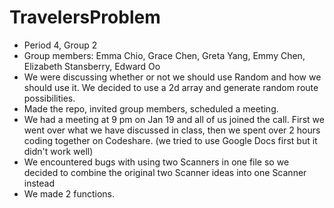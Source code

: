 # TravelersProblem
- Period 4, Group 2
- Group members: Emma Chio, Grace Chen, Greta Yang, Emmy Chen, Elizabeth Stansberry, Edward Oo
- We were discussing whether or not we should use Random and how we should use it. We decided to use a 2d array and generate random route possibilities.
- Made the repo, invited group members, scheduled a meeting.
- We had a meeting at 9 pm on Jan 19 and all of us joined the call. First we went over what we have discussed in class, then we spent over 2 hours coding together on Codeshare. (we tried to use Google Docs first but it didn't work well)
- We encountered bugs with using two Scanners in one file so we decided to combine the original two Scanner ideas into one Scanner instead
- We made 2 functions.
